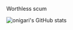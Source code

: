Worthless scum

![onigari's GitHub stats](https://github-readme-stats.vercel.app/api?username=onigari&show_icons=true&theme=dark&layout=compact) 
<!-- [![Languages](https://github-readme-stats.vercel.app/api/top-langs/?username=onigari&hide=autohotkey,batchfile)](https://github.com/anuraghazra/github-readme-stats) -->

<!--
**onigari/onigari** is a ✨ _special_ ✨ repository because its `README.md` (this file) appears on your GitHub profile.

Here are some ideas to get you started:

- 🔭 I’m currently working on ...
- 🌱 I’m currently learning ...
- 👯 I’m looking to collaborate on ...
- 🤔 I’m looking for help with ...
- 💬 Ask me about ...
- 📫 How to reach me: ...
- 😄 Pronouns: ...
- ⚡ Fun fact: ...
-->
